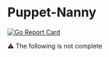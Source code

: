 # Puppet-Nanny

[![Go Report Card](https://goreportcard.com/badge/github.com/gavinelder/puppet-nanny)](https://goreportcard.com/report/github.com/gavinelder/puppet-nanny)

:warning: The following is not complete

